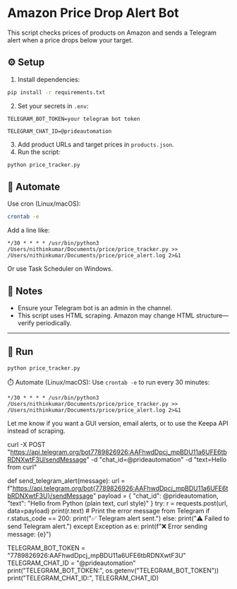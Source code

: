 # Amazon Price Drop Alert Bot

This script checks prices of products on Amazon and sends a Telegram alert when a price drops below your target.

## ⚙️ Setup

1. Install dependencies:
```bash
pip install -r requirements.txt
```
2. Set your secrets in `.env`:
```
TELEGRAM_BOT_TOKEN=your telegram bot token

TELEGRAM_CHAT_ID=@prideautomation
```
3. Add product URLs and target prices in `products.json`.
4. Run the script:
```bash
python price_tracker.py
```

## 🔁 Automate

Use cron (Linux/macOS):

```bash
crontab -e
```
Add a line like:

```
*/30 * * * * /usr/bin/python3 /Users/nithinkumar/Documents/price/price_tracker.py >> /Users/nithinkumar/Documents/price/price_alert.log 2>&1
```
Or use Task Scheduler on Windows.

## 🔐 Notes

- Ensure your Telegram bot is an admin in the channel.
- This script uses HTML scraping. Amazon may change HTML structure—verify periodically.

---

## 🎯 Run

```bash
python price_tracker.py
```

⏱️ Automate (Linux/macOS):
Use `crontab -e` to run every 30 minutes:

```
*/30 * * * * /usr/bin/python3 /Users/nithinkumar/Documents/price/price_tracker.py >> /Users/nithinkumar/Documents/price/price_alert.log 2>&1
```

Let me know if you want a GUI version, email alerts, or to use the Keepa API instead of scraping. 

curl -X POST "https://api.telegram.org/bot7789826926:AAFhwdDpcj_mpBDU11a6UFE6tbRDNXwtF3U/sendMessage" -d "chat_id=@prideautomation" -d "text=Hello from curl"

def send_telegram_alert(message):
    url = f"https://api.telegram.org/bot{7789826926:AAFhwdDpcj_mpBDU11a6UFE6tbRDNXwtF3U}/sendMessage"
    payload = {
        "chat_id": @prideautomation,
        "text": "Hello from Python (plain text, curl style)"
    }
    try:
        r = requests.post(url, data=payload)
        print(r.text)  # Print the error message from Telegram
        if r.status_code == 200:
            print("✅ Telegram alert sent.")
        else:
            print("⚠️ Failed to send Telegram alert.")
    except Exception as e:
        print(f"❌ Error sending message: {e}")


TELEGRAM_BOT_TOKEN = "7789826926:AAFhwdDpcj_mpBDU11a6UFE6tbRDNXwtF3U"
TELEGRAM_CHAT_ID = "@prideautomation" 
print("TELEGRAM_BOT_TOKEN:", os.getenv("TELEGRAM_BOT_TOKEN"))
print("TELEGRAM_CHAT_ID:", TELEGRAM_CHAT_ID)

